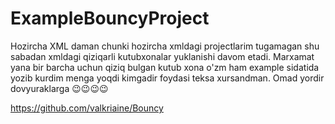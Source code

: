 # ExampleBouncyProject
Hozircha XML daman chunki hozircha xmldagi projectlarim tugamagan shu sabadan xmldagi qiziqarli kutubxonalar yuklanishi davom etadi.
Marxamat yana bir barcha uchun qiziq bulgan kutub xona o'zm ham example sidatida yozib kurdim menga yoqdi kimgadir foydasi teksa xursandman.
Omad yordir dovyuraklarga 😉😉😉😉

https://github.com/valkriaine/Bouncy
